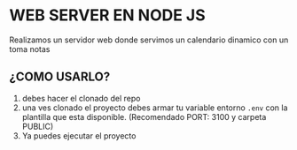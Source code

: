 # WEB SERVER EN NODE JS
Realizamos un servidor web donde servimos un calendario dinamico con un toma notas

## ¿COMO USARLO?
1. debes hacer el clonado del repo
2. una ves clonado el proyecto debes armar tu variable entorno `.env` con la plantilla que esta disponible. (Recomendado PORT: 3100 y carpeta PUBLIC)
3. Ya puedes ejecutar el proyecto 
